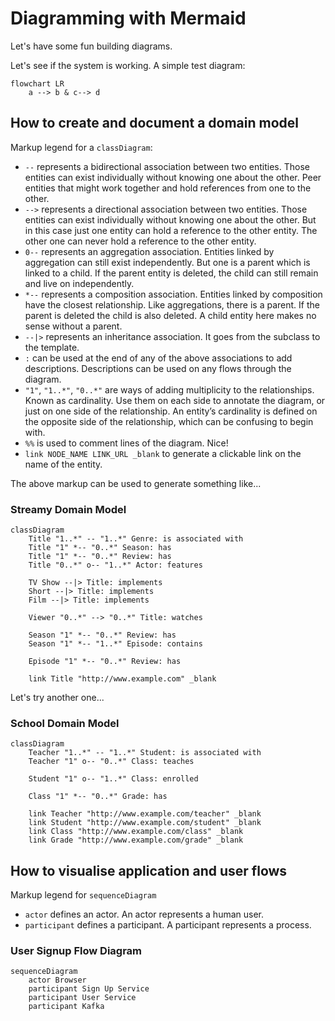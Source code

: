 # Diagramming with Mermaid

Let's have some fun building diagrams.

Let's see if the system is working. A simple test diagram:

```mermaid
flowchart LR
    a --> b & c--> d
```

## How to create and document a domain  model

Markup legend for a `classDiagram`:
- `--` represents a bidirectional association between two entities. Those entities can exist individually without knowing one about the other. Peer entities that might work together and hold references from one to the other.
- `-->` represents a directional association between two entities. Those entities can exist individually without knowing one about the other. But in this case just one entity can hold a reference to the other entity. The other one can never hold a reference to the other entity.
- `0--` represents an aggregation association. Entities linked by aggregation can still exist independently. But one is a parent which is linked to a child. If the parent entity is deleted, the child can still remain and live on independently.
- `*--` represents a composition association. Entities linked by composition have the closest relationship. Like aggregations, there is a parent. If the parent is deleted the child is also deleted. A child entity here makes no sense without a parent.
- `--|>` represents an inheritance association. It goes from the subclass to the template. 
- `:` can be used at the end of any of the above associations to add descriptions. Descriptions can be used on any flows through the diagram.
- `"1"`, `"1..*"`, `"0..*"` are ways of adding multiplicity to the relationships. Known as cardinality. Use them on each side to annotate the diagram, or just on one side of the relationship. An entity’s cardinality is defined on the opposite side of the relationship, which can be confusing to begin with.
- `%%`  is used to comment lines of the diagram. Nice!
- `link NODE_NAME LINK_URL _blank` to generate a clickable link on the name of the entity.

The above markup can be used to generate something like...


### Streamy Domain Model

```mermaid
classDiagram
    Title "1..*" -- "1..*" Genre: is associated with
    Title "1" *-- "0..*" Season: has
    Title "1" *-- "0..*" Review: has
    Title "0..*" o-- "1..*" Actor: features
        
    TV Show --|> Title: implements
    Short --|> Title: implements
    Film --|> Title: implements
    
    Viewer "0..*" --> "0..*" Title: watches
    
    Season "1" *-- "0..*" Review: has
    Season "1" *-- "1..*" Episode: contains
    
    Episode "1" *-- "0..*" Review: has
    
    link Title "http://www.example.com" _blank
```

Let's try another one...

### School Domain Model

```mermaid
classDiagram
    Teacher "1..*" -- "1..*" Student: is associated with
    Teacher "1" o-- "0..*" Class: teaches
    
    Student "1" o-- "1..*" Class: enrolled
    
    Class "1" *-- "0..*" Grade: has
    
    link Teacher "http://www.example.com/teacher" _blank
    link Student "http://www.example.com/student" _blank
    link Class "http://www.example.com/class" _blank
    link Grade "http://www.example.com/grade" _blank
```
## How to visualise application and user flows

Markup legend for `sequenceDiagram`
- `actor` defines an actor. An actor represents a human user.
- `participant` defines a participant. A participant represents a process.

### User Signup Flow Diagram

```mermaid
sequenceDiagram
    actor Browser
    participant Sign Up Service
    participant User Service
    participant Kafka
```